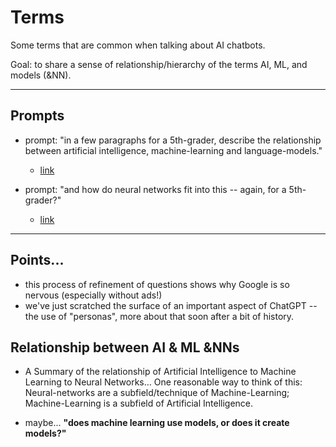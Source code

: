 # Terms

Some terms that are common when talking about AI chatbots.

Goal: to share a sense of relationship/hierarchy of the terms AI, ML, and models (&NN).

---

## Prompts

- prompt: "in a few paragraphs for a 5th-grader, describe the relationship between artificial intelligence, machine-learning and language-models."

    - [link](ex_terms_AI_ML.html)

- prompt: "and how do neural networks fit into this -- again, for a 5th-grader?"

    - [link](ex_terms_NNs.html)

---

## Points...

- this process of refinement of questions shows why Google is so nervous (especially without ads!)
- we've just scratched the surface of an important aspect of ChatGPT -- the use of "personas", more about that soon after a bit of history.


## Relationship between AI & ML &NNs

- A Summary of the relationship of Artificial Intelligence to Machine Learning to Neural Networks… One reasonable way to think of this: Neural-networks are a subfield/technique of Machine-Learning; Machine-Learning is a subfield of Artificial Intelligence.

- maybe... __"does machine learning use models, or does it create models?"__

